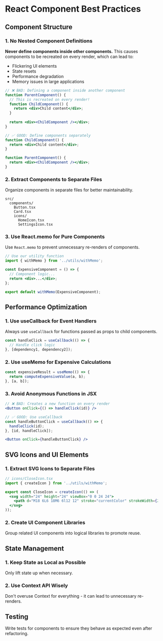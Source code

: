 # React Component Best Practices

## Component Structure

### 1. No Nested Component Definitions

**Never define components inside other components.** This causes components to be recreated on every render, which can lead to:
- Flickering UI elements
- State resets
- Performance degradation
- Memory issues in large applications

```jsx
// ❌ BAD: Defining a component inside another component
function ParentComponent() {
  // This is recreated on every render!
  function ChildComponent() {
    return <div>Child content</div>;
  }
  
  return <div><ChildComponent /></div>;
}

// ✅ GOOD: Define components separately
function ChildComponent() {
  return <div>Child content</div>;
}

function ParentComponent() {
  return <div><ChildComponent /></div>;
}
```

### 2. Extract Components to Separate Files

Organize components in separate files for better maintainability.

```
src/
  components/
    Button.tsx
    Card.tsx
    icons/
      HomeIcon.tsx
      SettingsIcon.tsx
```

### 3. Use React.memo for Pure Components

Use `React.memo` to prevent unnecessary re-renders of components.

```jsx
// Use our utility function
import { withMemo } from '../utils/withMemo';

const ExpensiveComponent = () => {
  // Component logic...
  return <div>...</div>;
};

export default withMemo(ExpensiveComponent);
```

## Performance Optimization

### 1. Use useCallback for Event Handlers

Always use `useCallback` for functions passed as props to child components.

```jsx
const handleClick = useCallback(() => {
  // Handle click logic
}, [dependency1, dependency2]);
```

### 2. Use useMemo for Expensive Calculations

```jsx
const expensiveResult = useMemo(() => {
  return computeExpensiveValue(a, b);
}, [a, b]);
```

### 3. Avoid Anonymous Functions in JSX

```jsx
// ❌ BAD: Creates a new function on every render
<Button onClick={() => handleClick(id)} />

// ✅ GOOD: Use useCallback
const handleButtonClick = useCallback(() => {
  handleClick(id);
}, [id, handleClick]);

<Button onClick={handleButtonClick} />
```

## SVG Icons and UI Elements

### 1. Extract SVG Icons to Separate Files

```jsx
// icons/CloseIcon.tsx
import { createIcon } from '../utils/withMemo';

export const CloseIcon = createIcon(() => (
  <svg width="24" height="24" viewBox="0 0 24 24">
    <path d="M18 6L6 18M6 6l12 12" stroke="currentColor" strokeWidth={2} />
  </svg>
));
```

### 2. Create UI Component Libraries

Group related UI components into logical libraries to promote reuse.

## State Management

### 1. Keep State as Local as Possible

Only lift state up when necessary.

### 2. Use Context API Wisely

Don't overuse Context for everything - it can lead to unnecessary re-renders.

## Testing

Write tests for components to ensure they behave as expected even after refactoring. 